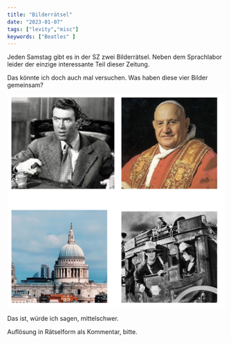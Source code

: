 ```yaml
---
title: "Bilderrätsel"
date: "2023-01-07"
tags: ["levity","misc"]
keywords: ["Beatles" ]
---
```

Jeden Samstag gibt es in der SZ zwei Bilderrätsel. Neben dem Sprachlabor leider der einzige interessante Teil dieser Zeitung.

Das könnte ich doch auch mal versuchen. Was haben diese vier Bilder gemeinsam?

<img  src="/assets/img/imgpuzzle1.jpg" alt="Bilderrätsel1">


Das ist, würde ich sagen, mittelschwer.

Auflösung in Rätselform als Kommentar, bitte.